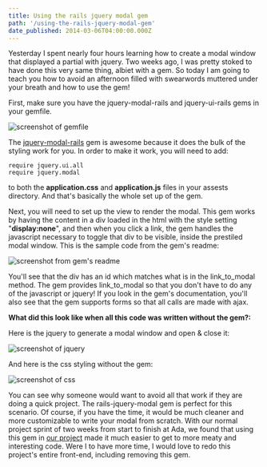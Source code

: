 ```yaml
---
title: Using the rails jquery modal gem
path: '/using-the-rails-jquery-modal-gem'
date_published: 2014-03-06T04:00:00.000Z
---
```


Yesterday I spent nearly four hours learning how to create a modal window that displayed a partial with jquery. Two weeks ago, I was pretty stoked to have done this very same thing, albiet with a gem. So today I am going to teach you how to avoid an afternoon filled with swearwords muttered under your breath and how to use the gem!

First, make sure you have the jquery-modal-rails and jquery-ui-rails gems in your gemfile.

![screenshot of gemfile](/content/images/2014/Jul/modal-gemfile.png)

The <a href='https://github.com/dei79/jquery-modal-rails'>jquery-modal-rails</a> gem is awesome because it does the bulk of the styling work for you. In order to make it work, you will need to add:

```
require jquery.ui.all
require jquery.modal
```

to both the **application.css** and **application.js** files in your assests directory. And that's basically the whole set up of the gem.

Next, you will need to set up the view to render the modal. This gem works by having the content in a div loaded in the html with the style setting "**display:none**", and then when you click a link, the gem handles the javascript necessary to toggle that div to be visible, inside the prestiled modal window. This is the sample code from the gem's readme:

![screenshot from gem's readme](/content/images/2014/Jul/modal-div.png)

You'll see that the div has an id which matches what is in the link_to_modal method. The gem provides link_to_modal so that you don't have to do any of the javascript or jquery! If you look in the gem's documentation, you'll also see that the gem supports forms so that all calls are made with ajax.

**What did this look like when all this code was written without the gem?:**

Here is the jquery to generate a modal window and open & close it:

![screenshot of jquery](/content/images/2014/Jul/modal-jquery.png)

And here is the css styling without the gem:

![screenshot of css](/content/images/2014/Jul/modal-css.png)

You can see why someone would want to avoid all that work if they are doing a quick project. The rails-jquery-modal gem is perfect for this scenario. Of course, if you have the time, it would be much cleaner and more customizable to write your modal from scratch. With our normal project sprint of two weeks from start to finish at Ada, we found that using this gem in [our project](http://thewormhole.herokuapp.com) made it much easier to get to more meaty and interesting code. Were I to have more time, I would love to redo this project's entire front-end, including removing this gem.
